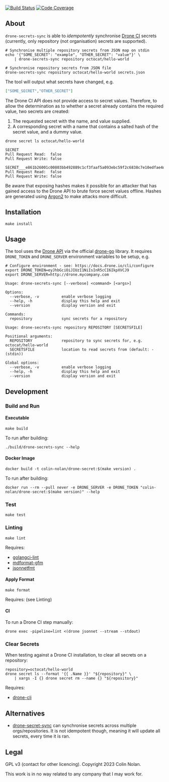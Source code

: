 [![Build Status](https://nobadkitty.tplinkdns.com:8900/api/badges/colin-nolan/drone-secrets-sync/status.svg)](https://nobadkitty.tplinkdns.com:8900/colin-nolan/drone-secrets-sync)
[![Code Coverage](https://codecov.io/gh/colin-nolan/drone-secrets-sync/graph/badge.svg?token=MS3WG5C1W5)](https://codecov.io/gh/colin-nolan/drone-secrets-sync)

## About

`drone-secrets-sync` is able to _idempotently_ synchronise [Drone CI](https://www.drone.io) secrets (currently, only repository (not organisation) secrets are supported).

```shell
# Synchronise multiple repository secrets from JSON map on stdin
echo '{"SOME_SECRET": "example", "OTHER_SECRET": "value"}' \
    | drone-secrets-sync repository octocat/hello-world
```

```shell
# Synchronise repository secrets from JSON file
drone-secrets-sync repository octocat/hello-world secrets.json
```

The tool will output what secrets have changed, e.g.

```json
["SOME_SECRET","OTHER_SECRET"]
```

The Drone CI API does not provide access to secret values. Therefore, to allow the determination as to whether a secret already contains the required value, two secrets are created:

1. The requested secret with the name, and value supplied.
1. A corresponding secret with a name that contains a salted hash of the secret value, and a dummy value.

```shell
drone secret ls octocat/hello-world
```

```text
SECRET 
Pull Request Read:  false
Pull Request Write: false

SECRET___e861b26001c00803bb492889c1cf3faaf5a093ebc59f2c6838c7e10edfae4d0a 
Pull Request Read:  false
Pull Request Write: false
```

Be aware that exposing hashes makes it possible for an attacker that has gained access to the Drone API to brute force secret values offline. Hashes are generated using [Argon2](https://github.com/P-H-C/phc-winner-argon2/blob/master/argon2-specs.pdf) to make attacks more difficult.

## Installation

```shell
make install
```

## Usage

The tool uses the [Drone API](https://docs.drone.io/api/overview) via the official [drone-go](https://github.com/drone/drone-go) library. It requires `DRONE_TOKEN` and `DRONE_SERVER` environment variables to be setup, e.g.

```shell
# Configure environment - see: https://docs.drone.io/cli/configure
export DRONE_TOKEN=eyJhbGciOiJIUzI1NiIsInR5cCI6IkpXVCJ9
export DRONE_SERVER=http://drone.mycompany.com
```

```text
Usage: drone-secrets-sync [--verbose] <command> [<args>]

Options:
  --verbose, -v          enable verbose logging
  --help, -h             display this help and exit
  --version              display version and exit

Commands:
  repository             sync secrets for a repository
```

```text
Usage: drone-secrets-sync repository REPOSITORY [SECRETSFILE]

Positional arguments:
  REPOSITORY             repository to sync secrets for, e.g. octocat/hello-world
  SECRETSFILE            location to read secrets from (default: - (stdin))

Global options:
  --verbose, -v          enable verbose logging
  --help, -h             display this help and exit
  --version              display version and exit
```

## Development

### Build and Run

#### Executable

```shell
make build
```

To run after building:

```shell
./build/drone-secrets-sync --help
```

#### Docker Image

```shell
docker build -t colin-nolan/drone-secret:$(make version) .
```

To run after building:

```shell
docker run --rm --pull never -e DRONE_SERVER -e DRONE_TOKEN "colin-nolan/drone-secret:$(make version)" --help
```

### Test

```shell
make test
```

### Linting

```shell
make lint
```

Requires:

- [golangci-lint](https://github.com/golangci/golangci-lint)
- [mdformat-gfm](https://github.com/executablebooks/mdformat)
- [jsonnetfmt](https://pkg.go.dev/github.com/google/go-jsonnet@v0.20.0/cmd/jsonnetfmt)

#### Apply Format

```shell
make format
```

Requires: (see Linting)

#### CI

To run a Drone CI step manually:

```shell
drone exec -pipeline=lint <(drone jsonnet --stream --stdout)
```

### Clear Secrets

When testing against a Drone CI installation, to clear all secrets on a repository:

```shell
repository=octocat/hello-world
drone secret ls --format '{{ .Name }}' "${repository}" \
    | xargs -I {} drone secret rm --name {} "${repository}"
```

Requires:

- [drone-cli](https://docs.drone.io/quickstart/cli/)

## Alternatives

- [drone-secret-sync](https://github.com/appleboy/drone-secret-sync) can synchronise secrets across multiple orgs/repositories. It is not idempotent though, meaning it will update all secrets, every time it is ran.

## Legal

GPL v3 (contact for other licencing). Copyright 2023 Colin Nolan.

This work is in no way related to any company that I may work for.
